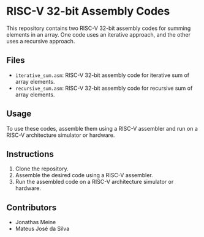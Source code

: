 # RISC-V 32-bit Assembly Codes

This repository contains two RISC-V 32-bit assembly codes for summing elements in an array. One code uses an iterative approach, and the other uses a recursive approach.

## Files

- `iterative_sum.asm`: RISC-V 32-bit assembly code for iterative sum of array elements.
- `recursive_sum.asm`: RISC-V 32-bit assembly code for recursive sum of array elements.

## Usage

To use these codes, assemble them using a RISC-V assembler and run on a RISC-V architecture simulator or hardware.

## Instructions

1. Clone the repository.
2. Assemble the desired code using a RISC-V assembler.
3. Run the assembled code on a RISC-V architecture simulator or hardware.

## Contributors

- Jonathas Meine
- Mateus José da Silva
